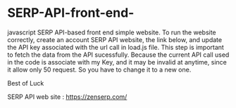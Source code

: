 # SERP-API-front-end-
javascript SERP API-based front end simple website.
To run the website correctly, create an account SERP API website, the link below, and update the API key associated with the url call in load.js file. 
This step is important to fetch the data from the API sucessfully. Because the current API call used in the code is associate with my Key, and it may be invalid at anytime, since it allow only 50 request. So you have to change it to a new one. 

Best of Luck

SERP API web site :
https://zenserp.com/
